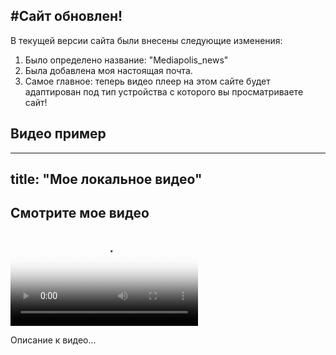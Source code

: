 #Сайт обновлен! 
---
В текущей версии сайта были внесены следующие изменения:
1. Было определено название: "Mediapolis_news" 
2. Была добавлена моя настоящая почта.
3. Самое главное: теперь видео плеер на этом сайте будет адаптирован под тип устройства с которого вы просматриваете сайт!

## Видео пример

---
title: "Мое локальное видео"
---

## Смотрите мое видео

<div class="video-container">
    <video controls poster="./videos/preview.jpg">
        <source src="./videos/my-presentation.mp4" type="video/mp4">
        Ваш браузер не поддерживает видео tag.
    </video>
</div>

Описание к видео...




